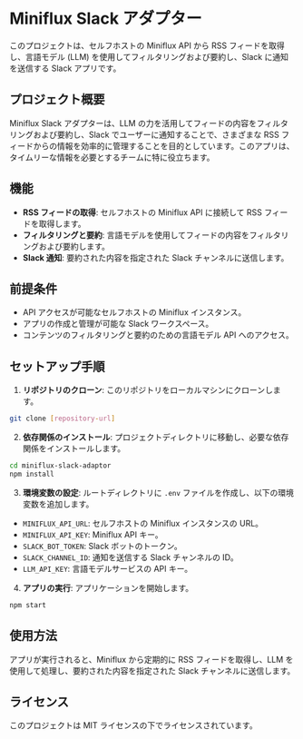 # Miniflux Slack アダプター

このプロジェクトは、セルフホストの Miniflux API から RSS フィードを取得し、言語モデル (LLM) を使用してフィルタリングおよび要約し、Slack に通知を送信する Slack アプリです。

## プロジェクト概要

Miniflux Slack アダプターは、LLM の力を活用してフィードの内容をフィルタリングおよび要約し、Slack でユーザーに通知することで、さまざまな RSS フィードからの情報を効率的に管理することを目的としています。このアプリは、タイムリーな情報を必要とするチームに特に役立ちます。

## 機能

- **RSS フィードの取得**: セルフホストの Miniflux API に接続して RSS フィードを取得します。
- **フィルタリングと要約**: 言語モデルを使用してフィードの内容をフィルタリングおよび要約します。
- **Slack 通知**: 要約された内容を指定された Slack チャンネルに送信します。

## 前提条件

- API アクセスが可能なセルフホストの Miniflux インスタンス。
- アプリの作成と管理が可能な Slack ワークスペース。
- コンテンツのフィルタリングと要約のための言語モデル API へのアクセス。

## セットアップ手順

1. **リポジトリのクローン**: このリポジトリをローカルマシンにクローンします。
```bash
git clone [repository-url]
```

2. **依存関係のインストール**: プロジェクトディレクトリに移動し、必要な依存関係をインストールします。
```bash
cd miniflux-slack-adaptor
npm install
```

3. **環境変数の設定**: ルートディレクトリに `.env` ファイルを作成し、以下の環境変数を追加します。
- `MINIFLUX_API_URL`: セルフホストの Miniflux インスタンスの URL。
- `MINIFLUX_API_KEY`: Miniflux API キー。
- `SLACK_BOT_TOKEN`: Slack ボットのトークン。
- `SLACK_CHANNEL_ID`: 通知を送信する Slack チャンネルの ID。
- `LLM_API_KEY`: 言語モデルサービスの API キー。

4. **アプリの実行**: アプリケーションを開始します。
```bash
npm start
```

## 使用方法

アプリが実行されると、Miniflux から定期的に RSS フィードを取得し、LLM を使用して処理し、要約された内容を指定された Slack チャンネルに送信します。

## ライセンス

このプロジェクトは MIT ライセンスの下でライセンスされています。
